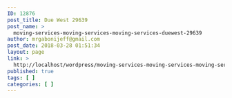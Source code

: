 ```yaml
---
ID: 12876
post_title: Due West 29639
post_name: >
  moving-services-moving-services-moving-services-duewest-29639
author: mrgabonijeff@gmail.com
post_date: 2018-03-28 01:51:34
layout: page
link: >
  http://localhost/wordpress/moving-services-moving-services-moving-services-duewest-29639/
published: true
tags: [ ]
categories: [ ]
---
```

